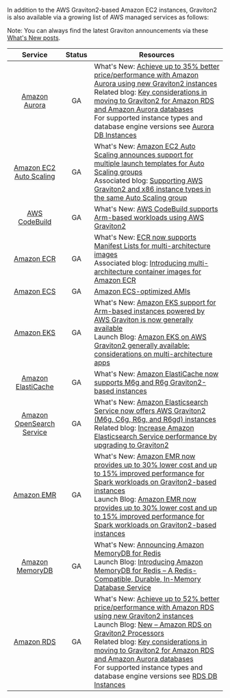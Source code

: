 In addition to the AWS Graviton2-based Amazon EC2 instances, Graviton2 is also available via a growing list of AWS managed services as follows:

Note: You can always find the latest Graviton announcements via these [What's New posts](https://aws.amazon.com/new/?whats-new-content-all.sort-by=item.additionalFields.postDateTime&whats-new-content-all.sort-order=desc&whats-new-content-all.q=Graviton&whats-new-content-all.q_operator=AND#What.27s_New_Feed).

Service | Status | Resources |
 :-: | :-: | --- |
[Amazon Aurora](https://aws.amazon.com/rds/aurora/) | GA | What's New: [Achieve up to 35% better price/performance with Amazon Aurora using new Graviton2 instances](https://aws.amazon.com/about-aws/whats-new/2021/03/achieve-up-to-35-percent-better-price-performance-with-amazon-aurora-using-new-graviton2-instances/)<br>Related blog: [Key considerations in moving to Graviton2 for Amazon RDS and Amazon Aurora databases](https://aws.amazon.com/blogs/database/key-considerations-in-moving-to-graviton2-for-amazon-rds-and-amazon-aurora-databases/)<br>For supported instance types and database engine versions see [Aurora DB Instances](https://docs.aws.amazon.com/AmazonRDS/latest/AuroraUserGuide/Concepts.DBInstanceClass.html) |
[Amazon EC2 Auto Scaling](https://aws.amazon.com/ec2/autoscaling/) | GA | What's New: [Amazon EC2 Auto Scaling announces support for multiple launch templates for Auto Scaling groups](https://aws.amazon.com/about-aws/whats-new/2020/11/amazon-ec2-auto-scaling-announces-support-for-multiple-launch-templates-for-auto-scaling-groups/)<br>Associated blog: [Supporting AWS Graviton2 and x86 instance types in the same Auto Scaling group](https://aws.amazon.com/blogs/compute/supporting-aws-graviton2-and-x86-instance-types-in-the-same-auto-scaling-group/)
[AWS CodeBuild](https://aws.amazon.com/codebuild/) | GA | What's New: [AWS CodeBuild supports Arm-based workloads using AWS Graviton2](https://aws.amazon.com/about-aws/whats-new/2021/02/aws-codebuild-supports-arm-based-workloads-using-aws-graviton2/) |
[Amazon ECR](https://aws.amazon.com/ecr/) | GA | What's New: [ECR now supports Manifest Lists for multi-architecture images](https://aws.amazon.com/about-aws/whats-new/2020/05/ecr-now-supports-manifest-lists-for-multi-architecture-images/)<br>Associated blog: [Introducing multi-architecture container images for Amazon ECR](https://aws.amazon.com/blogs/containers/introducing-multi-architecture-container-images-for-amazon-ecr/) |
[Amazon ECS](https://aws.amazon.com/ecs/) | GA | [Amazon ECS-optimized AMIs](https://docs.aws.amazon.com/AmazonECS/latest/developerguide/ecs-optimized_AMI.html) |
[Amazon EKS](https://aws.amazon.com/eks/) | GA | What's New: [Amazon EKS support for Arm-based instances powered by AWS Graviton is now generally available](https://aws.amazon.com/about-aws/whats-new/2020/08/amazon-eks-support-for-arm-based-instances-powered-by-aws-graviton-now-generally-available/)<br>Launch Blog: [Amazon EKS on AWS Graviton2 generally available: considerations on multi-architecture apps](https://aws.amazon.com/blogs/containers/eks-on-graviton-generally-available/) |
[Amazon ElastiCache](https://aws.amazon.com/elasticache/) | GA | What's New: [Amazon ElastiCache now supports M6g and R6g Graviton2-based instances](https://aws.amazon.com/about-aws/whats-new/2020/10/amazon-elasticache-now-supports-m6g-and-r6g-graviton2-based-instances/) |
[Amazon OpenSearch Service](https://aws.amazon.com/opensearch-service/) | GA | What's New: [Amazon Elasticsearch Service now offers AWS Graviton2 (M6g, C6g, R6g, and R6gd) instances](https://aws.amazon.com/about-aws/whats-new/2021/05/amazon-elasticsearch-service-offers-aws-graviton2-m6g-c6g-r6g-r6gd-instances/)<br>Related blog: [Increase Amazon Elasticsearch Service performance by upgrading to Graviton2](https://aws.amazon.com/blogs/big-data/increase-amazon-elasticsearch-service-performance-by-upgrading-to-graviton2/)|
[Amazon EMR](https://aws.amazon.com/emr/) | GA | What's New: [Amazon EMR now provides up to 30% lower cost and up to 15% improved performance for Spark workloads on Graviton2-based instances](https://aws.amazon.com/about-aws/whats-new/2020/12/amazon-emr-now-provides-up-to-30-lower-cost-and-up-to-15-improved-performance/)<br>Launch Blog: [Amazon EMR now provides up to 30% lower cost and up to 15% improved performance for Spark workloads on Graviton2-based instances](https://aws.amazon.com/blogs/big-data/amazon-emr-now-provides-up-to-30-lower-cost-and-up-to-15-improved-performance-for-spark-workloads-on-graviton2-based-instances/) |
[Amazon MemoryDB](https://aws.amazon.com/memorydb/) | GA | What's New: [Announcing Amazon MemoryDB for Redis](https://aws.amazon.com/about-aws/whats-new/2021/08/amazon-memorydb-redis/)<br>Launch Blog: [Introducing Amazon MemoryDB for Redis – A Redis-Compatible, Durable, In-Memory Database Service](https://aws.amazon.com/blogs/aws/introducing-amazon-memorydb-for-redis-a-redis-compatible-durable-in-memory-database-service/) |
[Amazon RDS](https://aws.amazon.com/rds/) | GA | What's New: [Achieve up to 52% better price/performance with Amazon RDS using new Graviton2 instances](https://aws.amazon.com/about-aws/whats-new/2020/10/achieve-up-to-52-percent-better-price-performance-with-amazon-rds-using-new-graviton2-instances/)<br>Launch Blog: [New – Amazon RDS on Graviton2 Processors](https://aws.amazon.com/blogs/aws/new-amazon-rds-on-graviton2-processors/)<br>Related blog: [Key considerations in moving to Graviton2 for Amazon RDS and Amazon Aurora databases](https://aws.amazon.com/blogs/database/key-considerations-in-moving-to-graviton2-for-amazon-rds-and-amazon-aurora-databases/)<br>For supported instance types and database engine versions see [RDS DB Instances](https://docs.aws.amazon.com/AmazonRDS/latest/UserGuide/Concepts.DBInstanceClass.html) |
